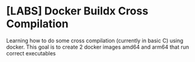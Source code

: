 # [LABS] Docker Buildx Cross Compilation

Learning how to do some cross compilation (currently in basic C) using docker.
This goal is to create 2 docker images amd64 and arm64 that run correct executables

